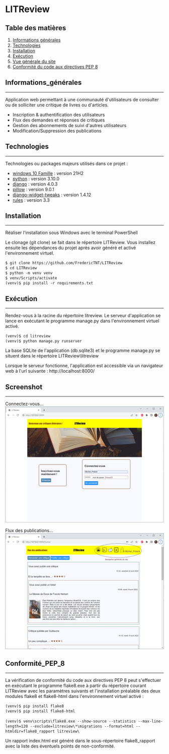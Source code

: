 # LITReview

## Table des matières
1. [Informations générales](#Informations_générales)
2. [Technologies](#technologies)
3. [Installation](#installation)
4. [Exécution](#Exécution)
5. [Vue générale du site](#Screenshot)
6. [Conformité du code aux directives PEP 8](#Conformité_PEP_8)

## Informations_générales
***
Application web permettant à une communauté d'utilisateurs de consulter ou de solliciter une critique de livres 
ou d'articles. 
+ Inscription & authentification des utilisateurs
+ Flux des demandes et réponses de critiques
+ Gestion des abonnements de suivi d'autres utilisateurs
+ Modification/Suppression des publications

## Technologies
***
Technologies ou packages majeurs utilisés dans ce projet :
* [windows 10 Famille](https://docs.microsoft.com/fr-fr/windows/whats-new/whats-new-windows-10-version-21h2) : version 21H2 
* [python](https://docs.python.org/fr/3.10/) : version 3.10.0
* [django](https://docs.djangoproject.com/fr/4.0/) : version 4.0.3
* [pillow](https://pillow.readthedocs.io/en/stable/index.html) : version 9.0.1
* [django-widget-tweaks](https://pypi.org/project/django-widget-tweaks/) : version 1.4.12
* [rules](https://pypi.org/project/rules/) : version 3.3

## Installation
***
Réaliser l'installation sous Windows avec le terminal PowerShell 

Le clonage (git clone) se fait dans le répertoire LITReview. Vous installez ensuite les dépendances du projet après 
avoir généré et activé l'environnement virtuel.
```
$ git clone https://github.com/FredericTNT/LITReview
$ cd LITReview
$ python -m venv venv
$ venv/Scripts/activate
(venv)$ pip install -r requirements.txt
```

## Exécution
***
Rendez-vous à la racine du répertoire litreview. Le serveur d'application se lance en exécutant le programme manage.py
dans l'environnement virtuel activé.

```
(venv)$ cd litreview
(venv)$ python manage.py runserver
```

La base SQLite de l'application (db.sqlite3) et le programme manage.py se situent dans le répertoire
LITReview\litreview

Lorsque le serveur fonctionne, l'application est accessible via un navigateur web à 
l'url suivante : http://localhost:8000/

## Screenshot
***
Connectez-vous...
<img src="/litreview/static/screenshot/login.jpg" alt="login" />

Flux des publications...
<img src="/litreview/static/screenshot/flux.jpg" alt="flux" />

## Conformité_PEP_8
***
La vérification de conformité du code aux directives PEP 8 peut s'effectuer en exécutant le programme flake8.exe 
à partir du répertoire courant LITReview avec les paramètres suivants et l'installation préalable des deux modules 
flake8 et flake8-html dans l'environnement virtuel activé :
```
(venv)$ pip install flake8
(venv)$ pip install flake8-html

(venv)$ venv\scripts\flake8.exe --show-source --statistics --max-line-length=120 --exclude=litreview\*\migrations --format=html --htmldir=flake8_rapport litreview\
```
Un rapport index.html est généré dans le sous-répertoire flake8_rapport avec la liste des éventuels points de
non-conformité.
<!---
## FAQs
-->
